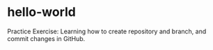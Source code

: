 # hello-world
Practice Exercise:
Learning how to create repository and branch, and commit changes in GitHub.
